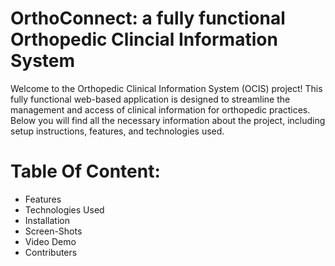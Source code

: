 # OrthoConnect: a fully functional Orthopedic Clincial Information System
Welcome to the Orthopedic Clinical Information System (OCIS) project! This fully functional web-based application is designed to streamline the management and access of clinical information for orthopedic practices. Below you will find all the necessary information about the project, including setup instructions, features, and technologies used.
# Table Of Content:
- Features
- Technologies Used
- Installation
- Screen-Shots
- Video Demo
- Contributers
